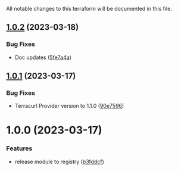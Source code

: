All notable changes to this terraform will be documented in this file.

## [1.0.2](https://github.com/BorisLabs/terraform-terracurl-aws-sigv4/compare/v1.0.1...v1.0.2) (2023-03-18)


### Bug Fixes

* Doc updates ([5fe7a4a](https://github.com/BorisLabs/terraform-terracurl-aws-sigv4/commit/5fe7a4a81e1cc288a114f8439f715fccd496439e))

## [1.0.1](https://github.com/BorisLabs/terraform-terracurl-aws-sigv4/compare/v1.0.0...v1.0.1) (2023-03-17)


### Bug Fixes

* Terracurl Provider version to 1.1.0 ([90e7596](https://github.com/BorisLabs/terraform-terracurl-aws-sigv4/commit/90e75965b6ed3daba113de2f1c15079b373dd3a6))

# 1.0.0 (2023-03-17)


### Features

* release module to registry ([b3fddcf](https://github.com/BorisLabs/terraform-terracurl-aws-sigv4/commit/b3fddcfa21b1b9b9281156f8a04697421f5265a8))
